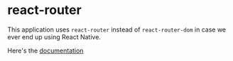 # react-router

This application uses `react-router` instead of `react-router-dom` in case we ever end up using React Native.

Here's the [documentation](https://reactrouter.com/start/framework/routing)
